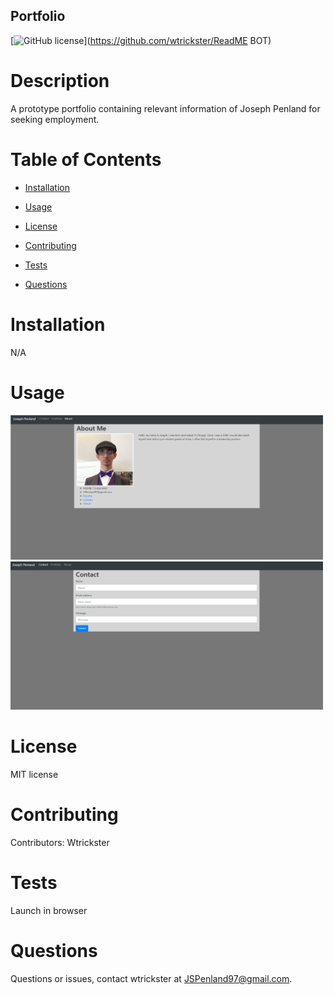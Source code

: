 ## Portfolio
[![GitHub license](https://img.shields.io/badge/license-MIT-blue.svg)](https://github.com/wtrickster/ReadME BOT)

# Description

A prototype portfolio containing relevant information of Joseph Penland for seeking employment.

# Table of Contents 

* [Installation](#installation)

* [Usage](#usage)

* [License](#license)

* [Contributing](#contributing)

* [Tests](#tests)

* [Questions](#questions)

# Installation

N/A

# Usage

<img src = Pic1.png width=500>

<img src = Pic2.png width=500>

# License

MIT license

# Contributing

​Contributors: Wtrickster

# Tests

Launch in browser

# Questions

Questions or issues, contact wtrickster at JSPenland97@gmail.com.

